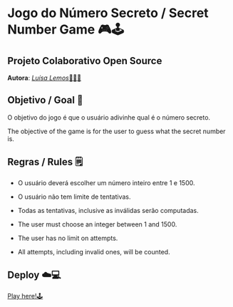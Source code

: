 # Jogo do Número Secreto / Secret Number Game 🎮🕹️

## Projeto Colaborativo Open Source
**Autora**: [*Luísa Lemos*👩🏻‍💻](https://github.com/Luisaphysics22) <br>


## Objetivo / Goal 🎯

O objetivo do jogo é que o usuário adivinhe qual é o número secreto.

The objective of the game is for the user to guess what the secret number is.

## Regras / Rules 🗒️
- O usuário deverá escolher um número inteiro entre 1 e 1500.
- O usuário não tem limite de tentativas.
- Todas as tentativas, inclusive as inválidas serão computadas.

- The user must choose an integer between 1 and 1500.
- The user has no limit on attempts.
- All attempts, including invalid ones, will be counted.

## Deploy ☁️💻
   
[Play here!🕹️](https://secret-number-js-plum.vercel.app/)


